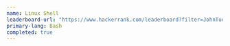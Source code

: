 ```yaml
---
name: Linux Shell
leaderboard-url: "https://www.hackerrank.com/leaderboard?filter=JohnTuesday&filter_on=hacker&page=1&track=shell&type=practice"
primary-lang: Bash
completed: true
---
```

